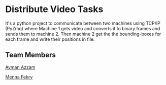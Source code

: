 # Distribute Video Tasks
It's a python project to communicate between two machines using TCP/IP (PyZmq) where Machine 1 gets video and converts it to binary frames and sends them to machine 2. Then machine 2 get the the bounding-boxes for each frame and write their positions in file.

## Team Members
[Ayman Azzam](https://github.com/AymanAzzam)

[Menna Fekry](https://github.com/MennaFekry)
